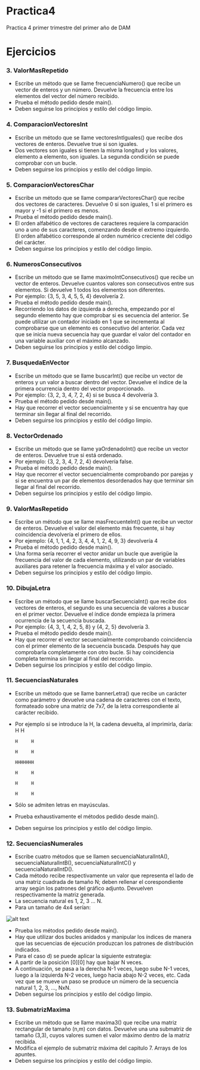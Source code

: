 # Practica4
Practica 4 primer trimestre del primer año de DAM

# Ejercicios
### 3. ValorMasRepetido
  - Escribe un método que se llame frecuenciaNumero() que recibe un vector de enteros y un número. Devuelve la frecuencia entre los elementos del vector del número recibido.
  - Prueba el método pedido desde main().
  - Deben seguirse los principios y estilo del código limpio.
    
### 4. ComparacionVectoresInt
  - Escribe un método que se llame vectoresIntIguales() que recibe dos vectores de enteros. Devuelve true si son iguales.
  - Dos vectores son iguales si tienen la misma longitud y los valores, elemento a elemento, son iguales. La segunda condición se puede comprobar con un bucle.
  - Deben seguirse los principios y estilo del código limpio.
### 5. ComparacionVectoresChar
  - Escribe un método que se llame compararVectoresChar() que recibe dos vectores de caracteres. Devuelve 0 si son iguales, 1 si el primero es mayor y -1 si el primero es menos.
  - Prueba el método pedido desde main().
  - El orden alfabético de vectores de caracteres requiere la comparación uno a uno de sus caracteres, comenzando desde el extremo izquierdo. El orden alfabético corresponde al orden numérico creciente del código del carácter.
  - Deben seguirse los principios y estilo del código limpio.
### 6. NumerosConsecutivos
  - Escribe un método que se llame maximoIntConsecutivos() que recibe un vector de enteros. Devuelve cuantos valores son consecutivos entre sus elementos. Si devuelve 1 todos los elementos son diferentes.
  - Por ejemplo: {3, 5, 3, 4, 5, 5, 4} devolvería 2.
  - Prueba el método pedido desde main().
  - Recorriendo los datos de izquierda a derecha, empezando por el segundo elemento hay que comprobar si es secuencia del anterior. Se puede utilizar un contador iniciado en 1 que se incrementa al comprobarse que un elemento es consecutivo del anterior. Cada vez que se inicia nueva secuencia hay que guardar el valor del contador en una variable auxiliar con el máximo alcanzado.
  - Deben seguirse los principios y estilo del código limpio.
### 7. BusquedaEnVector
  - Escribe un método que se llame buscarInt() que recibe un vector de enteros y un valor a buscar dentro del vector. Devuelve el índice de la primera ocurrencia dentro del vector proporcionado.
  - Por ejemplo: {3, 2, 3, 4, 7, 2, 4} si se busca 4 devolvería 3.
  - Prueba el método pedido desde main().
  - Hay que recorrer el vector secuencialmente y si se encuentra hay que terminar sin llegar al final del recorrido.
  - Deben seguirse los principios y estilo del código limpio.
### 8. VectorOrdenado
  - Escribe un método que se llame yaOrdenadoInt() que recibe un vector de enteros. Devuelve true si está ordenado.
  - Por ejemplo: {3, 2, 3, 4, 7, 2, 4} devolvería false.
  - Prueba el método pedido desde main().
  - Hay que recorrer el vector secuencialmente comprobando por parejas y si se encuentra un par de elementos desordenados hay que terminar sin llegar al final del recorrido.
  - Deben seguirse los principios y estilo del código limpio.
### 9. ValorMasRepetido
  - Escribe un método que se llame masFrecuenteInt() que recibe un vector de enteros. Devuelve el valor del elemento más frecuente, si hay coincidencia devolvería el primero de ellos.
  - Por ejemplo: {4, 1, 1, 4, 2, 3, 4, 4, 1, 2, 4, 9, 3} devolvería 4
  - Prueba el método pedido desde main().
  - Una forma sería recorrer el vector anidar un bucle que averigüe la frecuencia del valor de cada elemento, utilizando un par de variables auxiliares para retener la frecuencia máxima y el valor asociado.
  - Deben seguirse los principios y estilo del código limpio.
### 10. DibujaLetra
  - Escribe un método que se llame buscarSecuenciaInt() que recibe dos vectores de enteros, el segundo es una secuencia de valores a buscar en el primer vector. Devuelve el índice donde empieza la primera ocurrencia de la secuencia buscada.
  - Por ejemplo: {4, 3, 1, 4, 2, 5, 8} y {4, 2, 5} devolvería 3.
  - Prueba el método pedido desde main().
  - Hay que recorrer el vector secuencialmente comprobando coincidencia con el primer elemento de la secuencia buscada. Después hay que comprobarla completamente con otro bucle. Si hay coincidencia completa termina sin llegar al final del recorrido.
  - Deben seguirse los principios y estilo del código limpio.
### 11. SecuenciasNaturales
  - Escribe un método que se llame bannerLetra() que recibe un carácter como parámetro y devuelve una cadena de caracteres con el texto, formateado sobre una matriz de 7x7, de la letra correspondiente al carácter recibido.
  - Por ejemplo si se introduce la H, la cadena devuelta, al imprimirla, daría:
        H     H

        H     H

        H     H
 
        HHHHHHH
 
        H     H     
 
        H     H

        H     H

  - Sólo se admiten letras en mayúsculas.
  - Prueba exhaustivamente el métodos pedido desde main().
  - Deben seguirse los principios y estilo del código limpio.
### 12. SecuenciasNumerales
  - Escribe cuatro métodos que se llamen secuenciaNaturalIntA(), secuenciaNaturalIntB(), secuenciaNaturalIntC() y secuenciaNaturalIntD().
  - Cada método recibe respectivamente un valor que representa el lado de una matriz cuadrada de tamaño N; deben rellenar el corespondiente array según los patrones del gráfico adjunto. Devuelven respectivamente la matriz generada.
  - La secuencia natural es 1, 2, 3 ... N.
  - Para un tamaño de 4x4 serían:
  
  ![alt text](http://i.imgur.com/RYjfYT9.png)

  - Prueba los métodos pedido desde main().
  - Hay que utilizar dos bucles anidados y manipular los índices de manera que las secuencias de ejecución produzcan los patrones de distribución indicados.
  - Para el caso d) se puede aplicar la siguiente estrategia:
  - A partir de la posición [0][0] hay que bajar N veces.
  - A continuación, se pasa a la derecha N-1 veces, luego sube N-1 veces, luego a la izquierda N-2 veces, luego hacia abajo N-2 veces, etc. Cada vez que se mueve un paso se produce un número de la secuencia natural 1, 2, 3, ..., NxN.
  - Deben seguirse los principios y estilo del código limpio.
### 13. SubmatrizMaxima
	
  - Escribe un método que se llame maxima3() que recibe una matriz rectangular de tamaño (n,m) con datos. Devuelve una una submatriz de tamaño (3,3), cuyos valores sumen el valor máximo dentro de la matriz recibida.
  - Modifica el ejemplo de submatriz máxima del capitulo 7. Arrays de los apuntes.
  - Deben seguirse los principios y estilo del código limpio.

